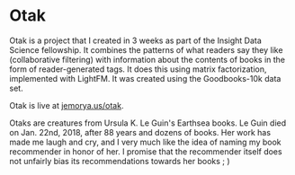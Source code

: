 # Otak

Otak is a project that I created in 3 weeks as part of the Insight Data Science fellowship. It combines the patterns of what readers say they like (collaborative filtering) with information about the contents of books in the form of reader-generated tags. It does this using matrix factorization, implemented with LightFM. It was created using the Goodbooks-10k data set.

Otak is live at [jemorya.us/otak](http://www.jemorya.us/otak).

Otaks are creatures from Ursula K. Le Guin's Earthsea books. Le Guin died on Jan. 22nd, 2018, after 88 years and dozens of books. Her work has made me laugh and cry, and I very much like the idea of naming my book recommender in honor of her. I promise that the recommender itself does not unfairly bias its recommendations towards her books ; )
